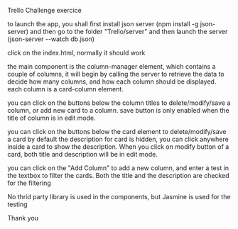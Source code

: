 Trello Challenge exercice

to launch the app, you shall first install json server (npm install -g json-server)
and then go to the folder "Trello/server" and then launch the server (json-server --watch db.json)

click on the index.html, normally it should work

the main component is the column-manager element, which contains a couple of columns,
it will begin by calling the server to retrieve the data to decide how many columns, 
and how each column should be displayed.
each column is a card-column element.

you can click on the buttons below the column titles to delete/modify/save a column, or add new
card to a column. save button is only enabled when the title of column is in edit mode.

you can click on the buttons below the card element to delete/modify/save a card
by default the description for card is hidden, you can click anywhere inside  a card
to show the description. When you click on modify button of a card, both title
and description will be in edit mode.

you can click on the "Add Column" to add a new column, and enter a test in the textbox to filter the cards.
Both the title and the description are checked for the filtering

No thrid party library is used in the components, but Jasmine is used for the testing

Thank you
